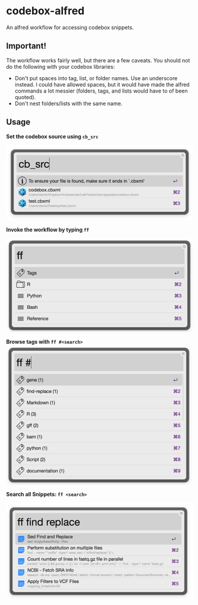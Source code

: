 # codebox-alfred

An alfred workflow for accessing codebox snippets.

## Important!

The workflow works fairly well, but there are a few caveats. You should not do the following with your codebox libraries:

* Don't put spaces into tag, list, or folder names. Use an underscore instead. I could have allowed spaces, but it would have made the alfred commands a lot messier (folders, tags, and lists would have to of been quoted). 
* Don't nest folders/lists with the same name. 

## Usage

__Set the codebox source using `cb_src`__

![set source](img/set_src.png)

__Invoke the workflow by typing `ff`__

![search directory](img/browse_directory.png)

__Browse tags with `ff #<search>`__
![search tags](img/search_tags.png)

__Search all Snippets: `ff <search>`__

![search all](img/search_snippets.png)
